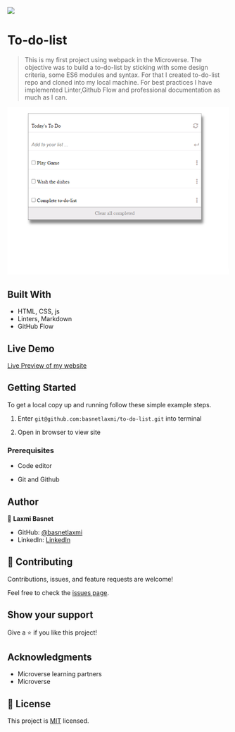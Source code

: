 ![](https://img.shields.io/badge/Microverse-blueviolet)

# To-do-list

> This is my first project using webpack in the Microverse. The objective was to build a to-do-list by sticking with some design criteria, some ES6 modules and syntax. For that I created to-do-list repo and cloned into my local machine. For best practices I have implemented Linter,Github Flow and professional documentation as much as I can. 

![screenshot](./images/screenshot.png)

## Built With

- HTML, CSS, js
- Linters, Markdown
- GitHub Flow 

## Live Demo
 [Live Preview of my website](https://basnetlaxmi.github.io/to-do-list/)

## Getting Started

To get a local copy up and running follow these simple example steps.

1) Enter `git@github.com:basnetlaxmi/to-do-list.git` into terminal

2) Open in browser to view site


### Prerequisites

- Code editor

- Git and Github

## Author

👤 **Laxmi Basnet**

- GitHub: [@basnetlaxmi](https://github.com/basnetlaxmi)
- LinkedIn: [LinkedIn](https://np.linkedin.com/in/laxmi-basnet-b22403131)

## 🤝 Contributing

Contributions, issues, and feature requests are welcome!

Feel free to check the [issues page](../../issues/).

## Show your support

Give a ⭐️ if you like this project!

## Acknowledgments

- Microverse learning partners
- Microverse


## 📝 License

This project is [MIT](./MIT.md) licensed.
